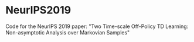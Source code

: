 # NeurIPS2019
Code for the NeurIPS 2019 paper: "Two Time-scale Off-Policy TD Learning: Non-asymptotic Analysis over Markovian Samples"

